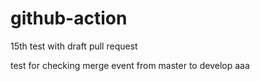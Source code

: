 # github-action

15th test with draft pull request

test for checking merge event from master to develop
aaa
```
